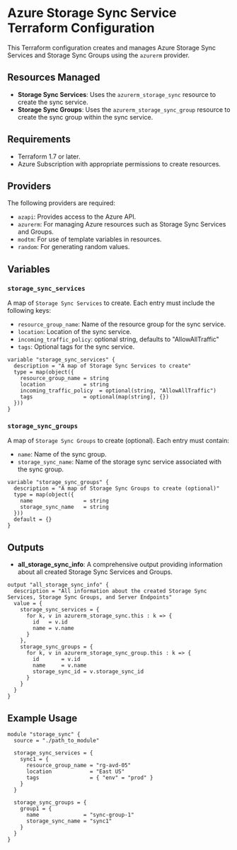 
# Azure Storage Sync Service Terraform Configuration

This Terraform configuration creates and manages Azure Storage Sync Services and Storage Sync Groups using the `azurerm` provider.

## Resources Managed
- **Storage Sync Services**: Uses the `azurerm_storage_sync` resource to create the sync service.
- **Storage Sync Groups**: Uses the `azurerm_storage_sync_group` resource to create the sync group within the sync service.

## Requirements

- Terraform 1.7 or later.
- Azure Subscription with appropriate permissions to create resources.

## Providers

The following providers are required:
- `azapi`: Provides access to the Azure API.
- `azurerm`: For managing Azure resources such as Storage Sync Services and Groups.
- `modtm`: For use of template variables in resources.
- `random`: For generating random values.

## Variables

### `storage_sync_services`
A map of `Storage Sync Services` to create. Each entry must include the following keys:
- `resource_group_name`: Name of the resource group for the sync service.
- `location`: Location of the sync service.
- `incoming_traffic_policy`: optional string, defaults to "AllowAllTraffic"
- `tags`: Optional tags for the sync service.

```hcl
variable "storage_sync_services" {
  description = "A map of Storage Sync Services to create"
  type = map(object({
    resource_group_name = string
    location            = string
    incoming_traffic_policy  = optional(string, "AllowAllTraffic")
    tags                = optional(map(string), {})
  }))
}
```

### `storage_sync_groups`
A map of `Storage Sync Groups` to create (optional). Each entry must contain:
- `name`: Name of the sync group.
- `storage_sync_name`: Name of the storage sync service associated with the sync group.

```hcl
variable "storage_sync_groups" {
  description = "A map of Storage Sync Groups to create (optional)"
  type = map(object({
    name                = string
    storage_sync_name   = string
  }))
  default = {}
}
```


## Outputs

- **all_storage_sync_info**: A comprehensive output providing information about all created Storage Sync Services and Groups.

```hcl
output "all_storage_sync_info" {
  description = "All information about the created Storage Sync Services, Storage Sync Groups, and Server Endpoints"
  value = {
    storage_sync_services = { 
      for k, v in azurerm_storage_sync.this : k => {
        id   = v.id
        name = v.name
      }
    },
    storage_sync_groups = {
      for k, v in azurerm_storage_sync_group.this : k => {
        id       = v.id
        name     = v.name
        storage_sync_id = v.storage_sync_id
      }
    }
  }
}
```

## Example Usage

```hcl
module "storage_sync" {
  source = "./path_to_module"

  storage_sync_services = {
    sync1 = {
      resource_group_name = "rg-avd-05"
      location            = "East US"
      tags                = { "env" = "prod" }
    }
  }

  storage_sync_groups = {
    group1 = {
      name              = "sync-group-1"
      storage_sync_name = "sync1"
    }
  }
}
```